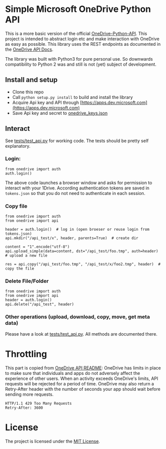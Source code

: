 # Simple Microsoft OneDrive Python API

This is a more basic version of the official [OneDrive-Python-API](https://github.com/OneDrive/onedrive-sdk-python). This project is intended to abstract login etc and 
make interaction with OneDrive as easy as possible.
This library uses the REST endpoints as documented in the [OneDrive API Docs](https://dev.onedrive.com/README.htm). 

The library was built with Python3 for pure personal use. So downwards compatibility to Python 2 was and still is 
not (yet) subject of development.

## Install and setup
- Clone this repo
- Call ```python setup.py install``` to build and install the library 
- Acquire Api key and API through [https://apps.dev.microsoft.com](https://apps.dev.microsoft.com)
- Save Api key and secret to [onedrive_keys.json](onedrive_keys.json.sample) 

## Interact
See [tests/test_api.py](tests/test_api.py) for working code. The tests should be pretty self explanatory.

### Login: 
```
from onedrive import auth
auth.login()
```
The above code launches a browser window and asks for permission to interact with your 1Drive.
According authentication tokens are saved in `tokens.json` so that you do not need to authenticate in 
each session. 

### Copy file
```
from onedrive import auth
from onedrive import api

header = auth.login()  # log in (open broeser or reuse login from tokens.json)
api.mkdir("/api_test/x", header, parents=True)  # create dir 

content = "1".encode("utf-8")
api.upload_simple(data=content, dst="/api_test/foo.tmp", auth=header)  # upload a new file 

res = api.copy("/api_test/foo.tmp", "/api_test/x/foo2.tmp", header)  # copy the file
```

### Delete File/Folder
```
from onedrive import auth
from onedrive import api
header = auth.login()
api.delete("/api_test", header)
```

### Other operations (upload, download, copy, move, get meta data)
Please have a look at [tests/test_api.py](tests/test_api.py).
All methods are documented there.

# Throttling
This part is copied from [OneDrive API README](https://dev.onedrive.com/README.htm):
OneDrive has limits in place to make sure that individuals and apps do not adversely affect the experience of other users. When an activity exceeds OneDrive's limits, API requests will be rejected for a period of time. OneDrive may also return a Retry-After header with the number of seconds your app should wait before sending more requests.
```
HTTP/1.1 429 Too Many Requests  
Retry-After: 3600
```

# License
The project is licensed under the [MIT License](LICENSE).